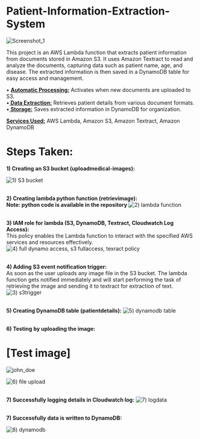 # Patient-Information-Extraction-System

![Screenshot_1](https://github.com/user-attachments/assets/61d0adff-f22f-4b7c-a3c5-22ebd863c831)

This project is an AWS Lambda function that extracts patient information from documents stored in Amazon S3. It uses Amazon Textract to read and analyze the documents, capturing data such as patient name, age, and disease. The extracted information is then saved in a DynamoDB table for easy access and management.

•	<u><strong>Automatic Processing:</u></strong> Activates when new documents are uploaded to S3.<br>
•<u><strong>	Data Extraction:</u></strong> Retrieves patient details from various document formats.<br>
•<u><strong>	Storage:</u></strong> Saves extracted information in DynamoDB for organization.

<u><strong>Services Used:</u></strong> AWS Lambda, Amazon S3, Amazon Textract, Amazon DynamoDB

# Steps Taken:<br>
<strong>1) Creating an S3 bucket (uploadmedical-images):</strong>

![1) S3 bucket](https://github.com/user-attachments/assets/320177b5-003b-4d74-93c6-4ff8408b36b7)

<strong><br>2) Creating lambda python function (retrievimage):</strong><br>
<strong>Note: python code is available in the repository </strong>
![2) lambda function](https://github.com/user-attachments/assets/245a1e38-1a16-4884-a559-54914d0a4491)

<strong><br>3) IAM role for lambda (S3, DynamoDB, Textract, Cloudwatch Log Access):</strong><br>
This policy enables the Lambda function to interact with the specified AWS services and resources effectively.
![4) full dynamo access, s3 fullaccess, texract policy](https://github.com/user-attachments/assets/99f893da-9f44-4d1f-87d5-99bf99d45bf1)

<strong><br>4) Adding S3 event notification trigger:</strong><br>
As soon as the user uploads any image file in the S3 bucket. The lambda function gets notified immediately and will start performing the task of retrieving the image and sending it to textract for extraction of text.
![3) s3trigger](https://github.com/user-attachments/assets/47fd68f8-b15c-4a74-b5ad-b4975033f9e8)

<strong><br>5) Creating DynamoDB table (patientdetails):</strong>
![5) dynamodb table](https://github.com/user-attachments/assets/4be7a2d8-a4c5-4628-b7ac-1303916b63d9)

<strong><br>6) Testing by uploading the image:</strong>
# [Test image]
![john_doe](https://github.com/user-attachments/assets/ceeca757-a627-48af-8729-3b053bbc5d39)

![6) file upload](https://github.com/user-attachments/assets/e6b3ef8d-124b-4170-8bcb-9efb5fcfd46e)

<strong><br>7) Successfully logging details in Cloudwatch log:</strong>
![7) logdata](https://github.com/user-attachments/assets/46abbc37-e021-405b-8182-afd6010aa6fc)

<strong><br>7) Successfully data is written to DynamoDB:</strong>

![8) dynamodb](https://github.com/user-attachments/assets/84b57d7d-6943-495d-a3ab-73b0c96b5410)











